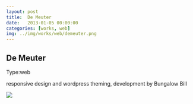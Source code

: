 ```yaml
---
layout: post
title:  De Meuter
date:   2013-01-05 00:00:00
categories: [works, web]
img: ../img/works/web/demeuter.png
---
```

<h2>De Meuter</h2>
<div><label>Type:</label><span>web</span></div>
<div><p>responsive design and wordpress theming, development by Bungalow Bill</p></div>
<img src="/img/works/web/demeuter.png">